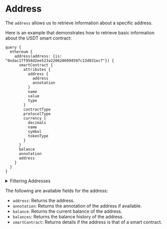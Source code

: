 # Address

The `address` allows us to retrieve information about a specific address.

Here is an example that demonstrates how to retrieve basic information about the USDT smart contract:

```
query {
  ethereum {
    address(address: {is: "0xdac17f958d2ee523a2206206994597c13d831ec7"}) {
      smartContract {
        attributes {
          address {
            address
            annotation
          }
          name
          value
          type
        }
        contractType
        protocolType
        currency {
          decimals
          name
          symbol
          tokenType
        }
      }
      balance
      annotation
      address
    }
  }
}
```

<details>
<summary>Filtering Addresses</summary>
- `address`: Filter by a specific address or a list of addresses.

</details>

The following are available fields for the address:

- `address`: Returns the address.
- `annotation`: Returns the annotation of the address if available.
- `balance`: Returns the current balance of the address.
- `balances`: Returns the balance history of the address.
- `smartContract`: Returns details if the address is that of a smart contract.
